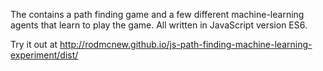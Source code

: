 The contains a path finding game and a few different machine-learning agents that learn to play the game. All written in JavaScript version ES6.

Try it out at http://rodmcnew.github.io/js-path-finding-machine-learning-experiment/dist/
